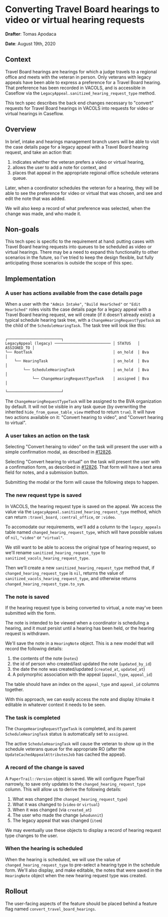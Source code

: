 # Converting Travel Board hearings to video or virtual hearing requests
**Drafter**: Tomas Apodaca

**Date**: August 19th, 2020

## Context

Travel Board hearings are hearings for which a judge travels to a regional office and meets with the veteran in person. Only veterans with legacy appeals have been able to express a preference for a Travel Board hearing. That preference has been recorded in VACOLS, and is accessible in Caseflow via the `LegacyAppeal.sanitized_hearing_request_type` method.

This tech spec describes the back end changes necessary to "convert" requests for Travel Board hearings in VACOLS into requests for video or virtual hearings in Caseflow.

## Overview

In brief, intake and hearings management branch users will be able to visit the case details page for a legacy appeal with a Travel Board hearing request, and take an action that:

1. indicates whether the veteran prefers a video or virtual hearing,
2. allows the user to add a note for context, and
3. places that appeal in the appropriate regional office schedule veterans queue.

Later, when a coordinator schedules the veteran for a hearing, they will be able to see the preference for video or virtual that was chosen, and see and edit the note that was added.

We will also keep a record of what preference was selected, when the change was made, and who made it.

## Non-goals

This tech spec is specific to the requirement at hand: putting cases with Travel Board hearing requests into queues to be scheduled as video or virtual hearings. There may be a need to expand this functionality to other scenarios in the future, so I've tried to keep the design flexible, but fully anticipating those scenarios is outside the scope of this spec.

## Implementation

### A user has actions available from the case details page

When a user with the `"Admin Intake"`, `"Build HearSched"` or `"Edit HearSched"` roles visits the case details page for a legacy appeal with a Travel Board hearing request, we will create (if it doesn't already exist) a typical schedule hearing task tree, with a `ChangeHearingRequestTypeTask` as the child of the `ScheduleHearingTask`. The task tree will look like this:

```
                                                ┌────────────────────────┐
LegacyAppeal (legacy) ───────────────────────── │ STATUS   │ ASSIGNED_TO │
└── RootTask                                    │ on_hold  │ Bva         │
    └── HearingTask                             │ on_hold  │ Bva         │
        └── ScheduleHearingTask                 │ on_hold  │ Bva         │
            └── ChangeHearingRequestTypeTask    │ assigned │ Bva         │
                                                └────────────────────────┘
```

The `ChangeHearingRequestTypeTask` will be assigned to the BVA organization by default. It will not be visible in any task queue (by overwriting the inherited `hide_from_queue_table_view` method to return `true`). It will have two actions available on it: "Convert hearing to video", and "Convert hearing to virtual".

### A user takes an action on the task

Selecting "Convert heraing to video" on the task will present the user with a simple confirmation modal, as described in [#12826](https://github.com/department-of-veterans-affairs/caseflow/issues/12826).

Selecting "Convert hearing to virtual" on the task will present the user with a confirmation form, as described in [#12826](https://github.com/department-of-veterans-affairs/caseflow/issues/12826). That form will have a text area field for notes, and a submission button.

Submitting the modal or the form will cause the following steps to happen.

### The new request type is saved

In VACOLS, the hearing request type is saved on the appeal. We access the value via the `LegacyAppeal.sanitized_hearing_request_type` method, which can return `:travel_board`, `:central_office`, or `:video`.

To accomodate our requirements, we'll add a column to the `legacy_appeals` table named `changed_hearing_request_type`, which will have possible values of `nil`, `"video"` or `"virtual"`.

We still want to be able to access the original type of hearing request, so we'll rename `sanitized_hearing_request_type` to `sanitized_vacols_hearing_request_type`.

Then we'll create a new `sanitized_hearing_request_type` method that, if `changed_hearing_request_type` is `nil`, returns the value of `sanitized_vacols_hearing_request_type`, and otherwise returns `changed_hearing_request_type.to_sym`.

### The note is saved

If the hearing request type is being converted to virtual, a note may've been submitted with the form.

The note is intended to be viewed when a coordinator is scheduling a hearing, and it must persist until a hearing has been held, or the hearing request is withdrawn.

We'll save the note in a `HearingNote` object. This is a new model that will record the following details:

1. the contents of the note (`notes`)
2. the id of person who created/last updated the note (`updated_by_id`)
3. the date the note was created/updated (`created_at`, `updated_at`)
4. A polymorphic association with the appeal (`appeal_type`, `appeal_id`)

The table should have an index on the `appeal_type` and `appeal_id` columns together.

With this approach, we can easily access the note and display it/make it editable in whatever context it needs to be seen.

### The task is completed

The `ChangeHearingRequestTypeTask` is completed, and its parent `ScheduleHearingTask` status is automatically set to `assigned`.

The active `ScheduleHearingTask` will cause the veteran to show up in the schedule veterans queue for the appropriate RO (after the `UpdateCachedAppealAttributesJob` has cached the appeal).

### A record of the change is saved

A `PaperTrail::Version` object is saved. We will configure PaperTrail narrowly, to save only updates to the `changed_hearing_request_type` column. This will allow us to derive the following details:

1. What was changed (the `changed_hearing_request_type`)
2. What it was changed to (`video` or `virtual`)
3. When it was changed (via `created_at`)
5. The user who made the change (`whodunnit`)
6. The legacy appeal that was changed (`item`)

We may eventually use these objects to display a record of hearing request type changes to the user.

### When the hearing is scheduled

When the hearing is scheduled, we will use the value of `changed_hearing_request_type` to pre-select a hearing type in the schedule form. We'll also display, and make editable, the notes that were saved in the `HearingNote` object when the new hearing request type was created.

## Rollout

The user-facing aspects of the feature should be placed behind a feature flag named `convert_travel_board_hearings`.
